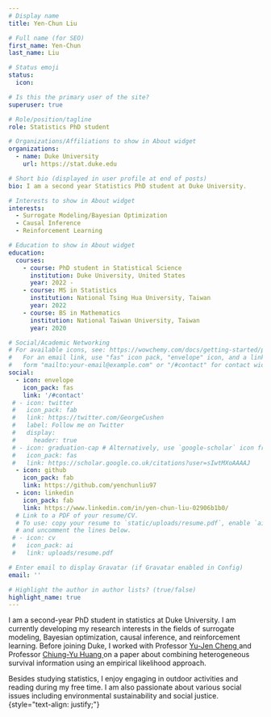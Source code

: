 ```yaml
---
# Display name
title: Yen-Chun Liu

# Full name (for SEO)
first_name: Yen-Chun
last_name: Liu

# Status emoji
status:
  icon: 

# Is this the primary user of the site?
superuser: true

# Role/position/tagline
role: Statistics PhD student

# Organizations/Affiliations to show in About widget
organizations:
  - name: Duke University
    url: https://stat.duke.edu

# Short bio (displayed in user profile at end of posts)
bio: I am a second year Statistics PhD student at Duke University.

# Interests to show in About widget
interests:
  - Surrogate Modeling/Bayesian Optimization
  - Causal Inference
  - Reinforcement Learning

# Education to show in About widget
education:
  courses:
    - course: PhD student in Statistical Science
      institution: Duke University, United States
      year: 2022 -
    - course: MS in Statistics
      institution: National Tsing Hua University, Taiwan
      year: 2022
    - course: BS in Mathematics
      institution: National Taiwan University, Taiwan
      year: 2020

# Social/Academic Networking
# For available icons, see: https://wowchemy.com/docs/getting-started/page-builder/#icons
#   For an email link, use "fas" icon pack, "envelope" icon, and a link in the
#   form "mailto:your-email@example.com" or "/#contact" for contact widget.
social:
  - icon: envelope
    icon_pack: fas
    link: '/#contact'
 # - icon: twitter
 #   icon_pack: fab
 #   link: https://twitter.com/GeorgeCushen
 #   label: Follow me on Twitter
 #   display:
 #     header: true
 # - icon: graduation-cap # Alternatively, use `google-scholar` icon from `ai` icon pack
 #   icon_pack: fas
 #   link: https://scholar.google.co.uk/citations?user=sIwtMXoAAAAJ
  - icon: github
    icon_pack: fab
    link: https://github.com/yenchunliu97
  - icon: linkedin
    icon_pack: fab
    link: https://www.linkedin.com/in/yen-chun-liu-02906b1b0/
  # Link to a PDF of your resume/CV.
  # To use: copy your resume to `static/uploads/resume.pdf`, enable `ai` icons in `params.yaml`,
  # and uncomment the lines below.
 # - icon: cv
 #   icon_pack: ai
 #   link: uploads/resume.pdf

# Enter email to display Gravatar (if Gravatar enabled in Config)
email: ''

# Highlight the author in author lists? (true/false)
highlight_name: true
---
```


I am a second-year PhD student in statistics at Duke University. I am currently developing my research interests in the fields of surrogate modeling, Bayesian optimization, causal inference, and reinforcement learning. Before joining Duke, I worked with Professor <a href="http://www.stat.nthu.edu.tw/~ycheng/" target="_blank"> Yu-Jen Cheng </a> and Professor <a href="https://profiles.ucsf.edu/chiung-yu.huang" target="_blank"> Chiung-Yu Huang </a> on a paper about combining heterogeneous survival information using an empirical likelihood approach.

Besides studying statistics, I enjoy engaging in outdoor activities and reading during my free time. I am also passionate about various social issues including environmental sustainability and social justice.
{style="text-align: justify;"}
